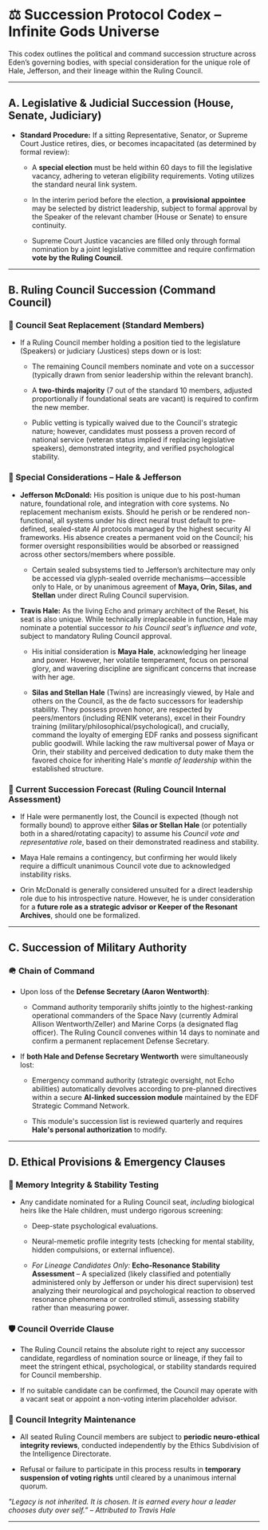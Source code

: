 # **⚖️ Succession Protocol Codex – Infinite Gods Universe**

This codex outlines the political and command succession structure across Eden’s governing bodies, with special consideration for the unique role of Hale, Jefferson, and their lineage within the Ruling Council.

---

## **A. Legislative & Judicial Succession (House, Senate, Judiciary)**

* **Standard Procedure:** If a sitting Representative, Senator, or Supreme Court Justice retires, dies, or becomes incapacitated (as determined by formal review):

  * A **special election** must be held within 60 days to fill the legislative vacancy, adhering to veteran eligibility requirements. Voting utilizes the standard neural link system.

  * In the interim period before the election, a **provisional appointee** may be selected by district leadership, subject to formal approval by the Speaker of the relevant chamber (House or Senate) to ensure continuity.

  * Supreme Court Justice vacancies are filled only through formal nomination by a joint legislative committee and require confirmation **vote by the Ruling Council**.

---

## **B. Ruling Council Succession (Command Council)**

### **👥 Council Seat Replacement (Standard Members)**

* If a Ruling Council member holding a position tied to the legislature (Speakers) or judiciary (Justices) steps down or is lost:

  * The remaining Council members nominate and vote on a successor (typically drawn from senior leadership within the relevant branch).

  * A **two-thirds majority** (7 out of the standard 10 members, adjusted proportionally if foundational seats are vacant) is required to confirm the new member.

  * Public vetting is typically waived due to the Council's strategic nature; however, candidates must possess a proven record of national service (veteran status implied if replacing legislative speakers), demonstrated integrity, and verified psychological stability.

### **🧬 Special Considerations – Hale & Jefferson**

* **Jefferson McDonald:** His position is unique due to his post-human nature, foundational role, and integration with core systems. No replacement mechanism exists. Should he perish or be rendered non-functional, all systems under his direct neural trust default to pre-defined, sealed-state AI protocols managed by the highest security AI frameworks. His absence creates a permanent void on the Council; his former oversight responsibilities would be absorbed or reassigned across other sectors/members where possible.

  * Certain sealed subsystems tied to Jefferson’s architecture may only be accessed via glyph-sealed override mechanisms—accessible only to Hale, or by unanimous agreement of **Maya, Orin, Silas, and Stellan** under direct Ruling Council supervision.

* **Travis Hale:** As the living Echo and primary architect of the Reset, his seat is also unique. While technically irreplaceable in function, Hale may nominate a potential successor *to his Council seat's influence and vote*, subject to mandatory Ruling Council approval.

  * His initial consideration is **Maya Hale**, acknowledging her lineage and power. However, her volatile temperament, focus on personal glory, and wavering discipline are significant concerns that increase with her age.

  * **Silas and Stellan Hale** (Twins) are increasingly viewed, by Hale and others on the Council, as the de facto successors for leadership stability. They possess proven honor, are respected by peers/mentors (including RENIK veterans), excel in their Foundry training (military/philosophical/psychological), and crucially, command the loyalty of emerging EDF ranks and possess significant public goodwill. While lacking the raw multiversal power of Maya or Orin, their stability and perceived dedication to duty make them the favored choice for inheriting Hale's *mantle of leadership* within the established structure.

### **🔮 Current Succession Forecast (Ruling Council Internal Assessment)**

* If Hale were permanently lost, the Council is expected (though not formally bound) to approve either **Silas or Stellan Hale** (or potentially both in a shared/rotating capacity) to assume his *Council vote and representative role*, based on their demonstrated readiness and stability.

* Maya Hale remains a contingency, but confirming her would likely require a difficult unanimous Council vote due to acknowledged instability risks.

* Orin McDonald is generally considered unsuited for a direct leadership role due to his introspective nature. However, he is under consideration for a **future role as a strategic advisor or Keeper of the Resonant Archives**, should one be formalized.

---

## **C. Succession of Military Authority**

### **🪖 Chain of Command**

* Upon loss of the **Defense Secretary (Aaron Wentworth)**:

  * Command authority temporarily shifts jointly to the highest-ranking operational commanders of the Space Navy (currently Admiral Allison Wentworth/Zeller) and Marine Corps (a designated flag officer). The Ruling Council convenes within 14 days to nominate and confirm a permanent replacement Defense Secretary.

* If **both Hale and Defense Secretary Wentworth** were simultaneously lost:

  * Emergency command authority (strategic oversight, not Echo abilities) automatically devolves according to pre-planned directives within a secure **AI-linked succession module** maintained by the EDF Strategic Command Network.

  * This module's succession list is reviewed quarterly and requires **Hale's personal authorization** to modify.

---

## **D. Ethical Provisions & Emergency Clauses**

### **🧠 Memory Integrity & Stability Testing**

* Any candidate nominated for a Ruling Council seat, *including* biological heirs like the Hale children, must undergo rigorous screening:

  * Deep-state psychological evaluations.

  * Neural-memetic profile integrity tests (checking for mental stability, hidden compulsions, or external influence).

  * *For Lineage Candidates Only:* **Echo-Resonance Stability Assessment** – A specialized (likely classified and potentially administered only by Jefferson or under his direct supervision) test analyzing their neurological and psychological reaction *to* observed resonance phenomena or controlled stimuli, assessing stability rather than measuring power.

### **🛡️ Council Override Clause**

* The Ruling Council retains the absolute right to reject any successor candidate, regardless of nomination source or lineage, if they fail to meet the stringent ethical, psychological, or stability standards required for Council membership.

* If no suitable candidate can be confirmed, the Council may operate with a vacant seat or appoint a non-voting interim placeholder advisor.

### **🧩 Council Integrity Maintenance**

* All seated Ruling Council members are subject to **periodic neuro-ethical integrity reviews**, conducted independently by the Ethics Subdivision of the Intelligence Directorate.

* Refusal or failure to participate in this process results in **temporary suspension of voting rights** until cleared by a unanimous internal quorum.

*"Legacy is not inherited. It is chosen. It is earned every hour a leader chooses duty over self.” – Attributed to Travis Hale*

---

